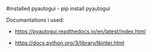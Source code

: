 #installed pyautogui - pip install pyautogui




Documantations i used:
-   https://pyautogui.readthedocs.io/en/latest/index.html

- https://docs.python.org/3/library/tkinter.html